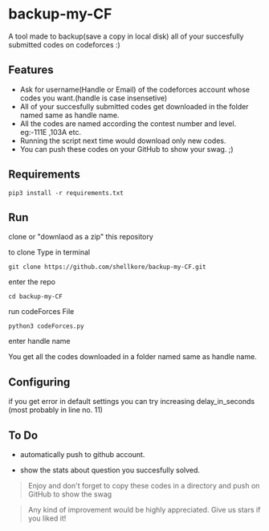 # backup-my-CF
A tool made to backup(save a copy in local disk) all of your succesfully submitted codes on codeforces :)

## Features

* Ask for username(Handle or Email) of the codeforces account whose codes you want.(handle is case insensetive)
* All of your succesfully submitted codes get downloaded in the folder named same as handle name.
* All the codes are named according the contest number and level. eg:-111E ,103A etc.
* Running the script next time would download only new codes.
* You can push these codes on your GitHub to show your swag. ;)

## Requirements


`pip3 install -r requirements.txt`

## Run

clone or "downlaod as a zip" this repository

to clone Type in terminal

`git clone https://github.com/shellkore/backup-my-CF.git`

enter the repo

`cd backup-my-CF`

run codeForces File

`python3 codeForces.py`

enter handle name

You get all the codes downloaded in a folder named same as handle name.

## Configuring

if you get error in default settings you can try increasing delay_in_seconds (most probably in line no. 11)

## To Do

* automatically push to github account.

* show the stats about question you succesfully solved.

>Enjoy and don't forget to copy these codes in a directory and push on GitHub to show the swag

>Any kind of improvement would be highly appreciated. Give us stars if you liked it!
